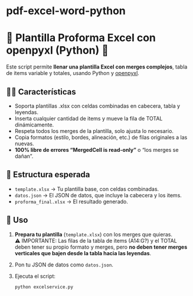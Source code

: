 # pdf-excel-word-python
# 🧾 Plantilla Proforma Excel con openpyxl (Python) 🚀

Este script permite **llenar una plantilla Excel con merges complejos**, tabla de items variable y totales, usando Python y [openpyxl](https://openpyxl.readthedocs.io/en/stable/).

## 👨‍💻 Características

- Soporta plantillas .xlsx con celdas combinadas en cabecera, tabla y leyendas.
- Inserta cualquier cantidad de items y mueve la fila de TOTAL dinámicamente.
- Respeta todos los merges de la plantilla, solo ajusta lo necesario.
- Copia formatos (estilo, bordes, alineación, etc.) de filas originales a las nuevas.
- **100% libre de errores “MergedCell is read-only”** o “los merges se dañan”.

## 📂 Estructura esperada

- `template.xlsx` → Tu plantilla base, con celdas combinadas.
- `datos.json` → El JSON de datos, que incluye la cabecera y los items.
- `proforma_final.xlsx` → El resultado generado.

## 📝 Uso

1. **Prepara tu plantilla** (`template.xlsx`) con los merges que quieras.  
   ⚠️ IMPORTANTE: Las filas de la tabla de items (A14:G?) y el TOTAL deben tener su propio formato y merges, pero **no deben tener merges verticales que bajen desde la tabla hacia las leyendas**.

2. Pon tu JSON de datos como `datos.json`.

3. Ejecuta el script:
   ```bash
   python excelservice.py
